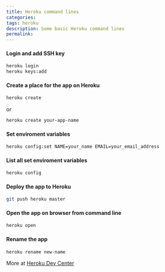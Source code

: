 ```yaml
---
title: Heroku command lines
categories: 
tags: heroku
description: Some basic Heroku command lines
permalink: 
---
```


#### Login and add SSH key
```sh
heroku login
heroku keys:add
```
#### Create a place for the app on Heroku
```sh
heroku create
```
or
```sh
heroku create your-app-name
```
#### Set enviroment variables
```sh
heroku config:set NAME=your_name EMAIL=your_email_address 
```
#### List all set enviroment variables
```sh
heroku config
```
#### Deploy the app to Heroku
```sh
git push heroku master
```

#### Open the app on browser from command line
```sh
heroku open
```

#### Rename the app
```sh
heroku rename new-name
```
More at [Heroku Dev Center](https://devcenter.heroku.com/categories/command-line)
